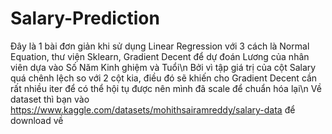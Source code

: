 # Salary-Prediction
Đây là 1 bài đơn giản khi sử dụng Linear Regression với 3 cách là Normal Equation, thư viện Sklearn, Gradient Decent để dự đoán Lương của nhân viên dựa vào Số Năm Kinh ghiệm và Tuổi\n
Bởi vì tập giá trị của cột Salary quá chênh lệch so với 2 cột kia, điều đó sẽ khiến cho Gradient Decent cần rất nhiều iter để có thể hội tụ được nên mình đã scale để chuẩn hóa lại\n
Về dataset thì bạn vào https://www.kaggle.com/datasets/mohithsairamreddy/salary-data để download về
